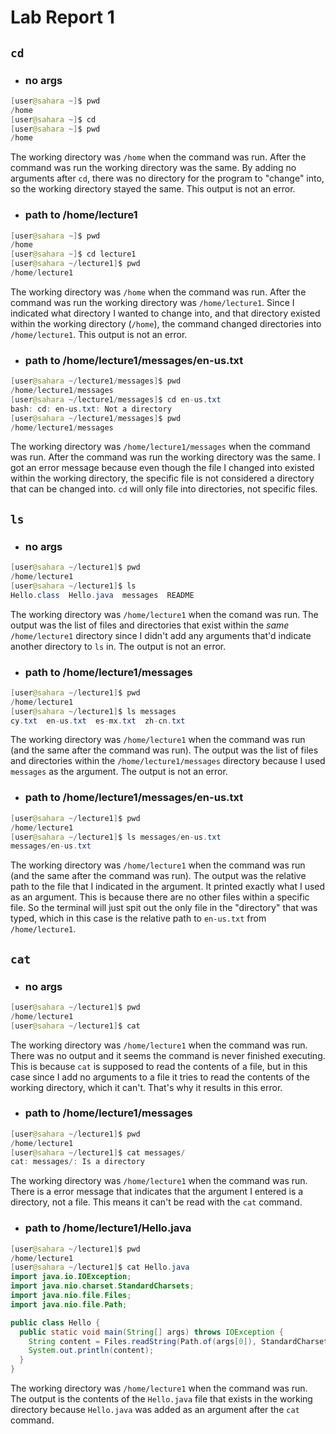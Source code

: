 # Lab Report 1

## `cd`
* ### no args
```java
[user@sahara ~]$ pwd
/home
[user@sahara ~]$ cd 
[user@sahara ~]$ pwd
/home
```
The working directory was `/home` when the command was run. After the command was run the working directory was the same. By adding no arguments after `cd`, there was no directory for the program to "change" into, so the working directory stayed the same. This output is not an error.

* ### path to /home/lecture1
```java
[user@sahara ~]$ pwd
/home
[user@sahara ~]$ cd lecture1
[user@sahara ~/lecture1]$ pwd
/home/lecture1
```
The working directory was `/home` when the command was run. After the command was run the working directory was `/home/lecture1`. Since I indicated what directory I wanted to change into, and that directory existed within the working directory (`/home`), the command changed directories into `/home/lecture1`. This output is not an error.

* ### path to /home/lecture1/messages/en-us.txt
```java
[user@sahara ~/lecture1/messages]$ pwd
/home/lecture1/messages
[user@sahara ~/lecture1/messages]$ cd en-us.txt 
bash: cd: en-us.txt: Not a directory
[user@sahara ~/lecture1/messages]$ pwd
/home/lecture1/messages
```
The working directory was `/home/lecture1/messages` when the command was run. After the command was run the working directory was the same. I got an error message because even though the file I changed into existed within the working directory, the specific file is not considered a directory that can be changed into. `cd` will only file into directories, not specific files.

## `ls`
* ### no args
```java
[user@sahara ~/lecture1]$ pwd
/home/lecture1
[user@sahara ~/lecture1]$ ls
Hello.class  Hello.java  messages  README
```
The working directory was `/home/lecture1` when the comand was run. The output was the list of files and directories that exist within the *same* `/home/lecture1` directory since I didn't add any arguments that'd indicate another directory to `ls` in. The output is not an error.

* ### path to /home/lecture1/messages
```java
[user@sahara ~/lecture1]$ pwd
/home/lecture1
[user@sahara ~/lecture1]$ ls messages
cy.txt  en-us.txt  es-mx.txt  zh-cn.txt
```
The working directory was `/home/lecture1` when the command was run (and the same after the command was run). The output was the list of files and directories within the `/home/lecture1/messages` directory because I used `messages` as the argument. The output is not an error. 

* ### path to /home/lecture1/messages/en-us.txt
```java
[user@sahara ~/lecture1]$ pwd
/home/lecture1
[user@sahara ~/lecture1]$ ls messages/en-us.txt 
messages/en-us.txt
```
The working directory was `/home/lecture1` when the command was run (and the same after the command was run). The output was the relative path to the file that I indicated in the argument. It printed exactly what I used as an argument. This is because there are no other files within a specific file. So the terminal will just spit out the only file in the "directory" that was typed, which in this case is the relative path to `en-us.txt` from `/home/lecture1`. 

## `cat`
* ### no args
```java
[user@sahara ~/lecture1]$ pwd
/home/lecture1
[user@sahara ~/lecture1]$ cat
```
The working directory was `/home/lecture1` when the command was run. There was no output and it seems the command is never finished executing. This is because `cat` is supposed to read the contents of a file, but in this case since I add no arguments to a file it tries to read the contents of the working directory, which it can't. That's why it results in this error.

* ### path to /home/lecture1/messages
```java
[user@sahara ~/lecture1]$ pwd
/home/lecture1
[user@sahara ~/lecture1]$ cat messages/
cat: messages/: Is a directory
```
The working directory was `/home/lecture1` when the command was run. There is a error message that indicates that the argument I entered is a directory, not a file. This means it can't be read with the `cat` command. 

* ### path to /home/lecture1/Hello.java
```java
[user@sahara ~/lecture1]$ pwd
/home/lecture1
[user@sahara ~/lecture1]$ cat Hello.java
import java.io.IOException;
import java.nio.charset.StandardCharsets;
import java.nio.file.Files;
import java.nio.file.Path;

public class Hello {
  public static void main(String[] args) throws IOException {
    String content = Files.readString(Path.of(args[0]), StandardCharsets.UTF_8);    
    System.out.println(content);
  }
}
```
The working directory was `/home/lecture1` when the command was run. The output is the contents of the `Hello.java` file that exists in the working directory because `Hello.java` was added as an argument after the `cat` command.
